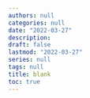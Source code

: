 ```yaml
---
authors: null
categories: null
date: "2022-03-27"
description: 
draft: false
lastmod: "2022-03-27"
series: null
tags: null
title: blank
toc: true
---
```


<!--more-->

